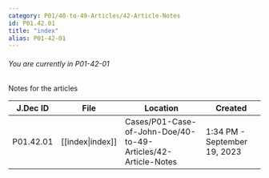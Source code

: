 ```yaml
---
category: P01/40-to-49-Articles/42-Article-Notes
id: P01.42.01
title: "index"
alias: P01-42-01
---
```

###### You are currently in P01-42-01

Notes for the articles

| J.Dec ID  | File                                                                              | Location                                                      | Created                      |
| --------- | --------------------------------------------------------------------------------- | ------------------------------------------------------------- | ---------------------------- |
| P01.42.01 | [[index\|index]] | Cases/P01-Case-of-John-Doe/40-to-49-Articles/42-Article-Notes | 1:34 PM - September 19, 2023 |

